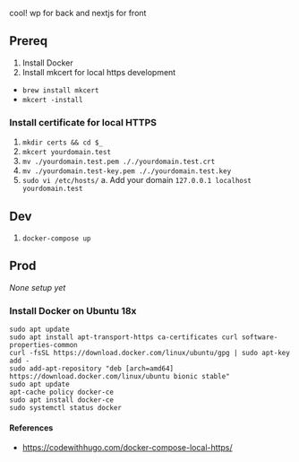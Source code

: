cool! wp for back and nextjs for front

## Prereq

1. Install Docker
2. Install mkcert for local https development

- `brew install mkcert`
- `mkcert -install`

### Install certificate for local HTTPS

1. `mkdir certs && cd $_`
2. `mkcert yourdomain.test`
3. `mv ./yourdomain.test.pem ././yourdomain.test.crt`
4. `mv ./yourdomain.test-key.pem ././yourdomain.test.key`
5. `sudo vi /etc/hosts/`
   a. Add your domain `127.0.0.1 localhost yourdomain.test`

## Dev

1. `docker-compose up`

## Prod

_None setup yet_

### Install Docker on Ubuntu 18x

```
sudo apt update
sudo apt install apt-transport-https ca-certificates curl software-properties-common
curl -fsSL https://download.docker.com/linux/ubuntu/gpg | sudo apt-key add -
sudo add-apt-repository "deb [arch=amd64] https://download.docker.com/linux/ubuntu bionic stable"
sudo apt update
apt-cache policy docker-ce
sudo apt install docker-ce
sudo systemctl status docker
```

#### References

- https://codewithhugo.com/docker-compose-local-https/
